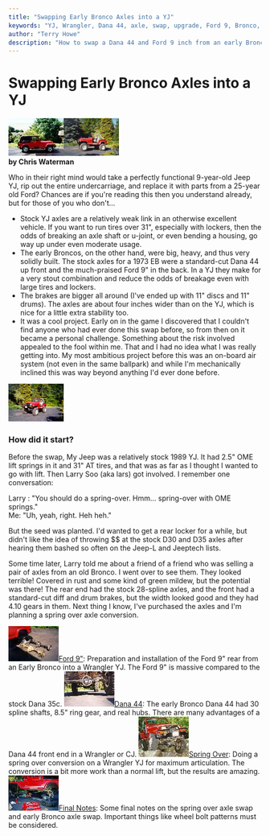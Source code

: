 ```yaml
---
title: "Swapping Early Bronco Axles into a YJ"
keywords: "YJ, Wrangler, Dana 44, axle, swap, upgrade, Ford 9, Bronco, spring over, SOA"
author: "Terry Howe"
description: "How to swap a Dana 44 and Ford 9 inch from an early Bronco into a Jeep Wrangler YJ.  Details on how to do a spring over on a Wrangler YJ at the same time."
---
```

# Swapping Early Bronco Axles into a YJ

[![Before](../../../img/axle/upgrades/fordeb/b4_.jpg)](../../../img/axle/upgrades/fordeb/b4.jpg)[![After](../../../img/axle/upgrades/fordeb/homesid_.jpg)](../../../img/axle/upgrades/fordeb/homesid.jpg)   
**by Chris Waterman**

Who in their right mind would take a perfectly functional 9-year-old Jeep YJ, rip out the entire undercarriage, and replace it with parts from a 25-year old Ford? Chances are if you're reading this then you understand already, but for those of you who don't... 

  * Stock YJ axles are a relatively weak link in an otherwise excellent vehicle. If you want to run tires over 31", especially with lockers, then the odds of breaking an axle shaft or u-joint, or even bending a housing, go way up under even moderate usage.
  * The early Broncos, on the other hand, were big, heavy, and thus very solidly built. The stock axles for a 1973 EB were a standard-cut Dana 44 up front and the much-praised Ford 9" in the back. In a YJ they make for a very stout combination and reduce the odds of breakage even with large tires and lockers.
  * The brakes are bigger all around (I've ended up with 11" discs and 11" drums). The axles are about four inches wider than on the YJ, which is nice for a little extra stability too.
  * It was a cool project. Early on in the game I discovered that I couldn't find anyone who had ever done this swap before, so from then on it became a personal challenge. Something about the risk involved appealed to the fool within me. That and I had no idea what I was really getting into. My most ambitious project before this was an on-board air system (not even in the same ballpark) and while I'm mechanically inclined this was way beyond anything I'd ever done before.

[![Angle view](../../../img/axle/upgrades/fordeb/home45_.jpg)](../../../img/axle/upgrades/fordeb/home45.jpg) 

### How did it start?

Before the swap, My Jeep was a relatively stock 1989 YJ. It had 2.5" OME lift springs in it and 31" AT tires, and that was as far as I thought I wanted to go with lift. Then Larry Soo (aka lars) got involved. I remember one conversation: 

Larry : "You should do a spring-over. Hmm... spring-over with OME springs."   
Me: "Uh, yeah, right. Heh heh." 

But the seed was planted. I'd wanted to get a rear locker for a while, but didn't like the idea of throwing $$ at the stock D30 and D35 axles after hearing them bashed so often on the Jeep-L and Jeeptech lists.

Some time later, Larry told me about a friend of a friend who was selling a pair of axles from an old Bronco. I went over to see them. They looked terrible! Covered in rust and some kind of green mildew, but the potential was there! The rear end had the stock 28-spline axles, and the front had a standard-cut diff and drum brakes, but the width looked good and they had 4.10 gears in them. Next thing I know, I've purchased the axles and I'm planning a spring over axle conversion.

![Ford vs. Dana](../../../img/axle/upgrades/fordeb/rearcmptocj_.jpg)[Ford 9"](/axle/upgrades/fordeb/f9.md): Preparation and installation of the Ford 9" rear from an Early Bronco into a Wrangler YJ. The Ford 9" is massive compared to the stock Dana 35c. ![Dana 44](../../../img/axle/upgrades/fordeb/nodngltoc_.jpg)[Dana 44](/axle/upgrades/fordeb/d44.md): The early Bronco Dana 44 had 30 spline shafts, 8.5" ring gear, and real hubs. There are many advantages of a Dana 44 front end in a Wrangler or CJ. ![Flex](../../../img/axle/upgrades/fordeb/hutflx1_.jpg)[Spring Over](/axle/upgrades/fordeb/soa.md): Doing a spring over conversion on a Wrangler YJ for maximum articulation. The conversion is a bit more work than a normal lift, but the results are amazing. ![Lars Help](../../../img/axle/upgrades/fordeb/larshlptoc_.jpg)[Final Notes](/axle/upgrades/fordeb/conclude.md): Some final notes on the spring over axle swap and early Bronco axle swap. Important things like wheel bolt patterns must be considered.
